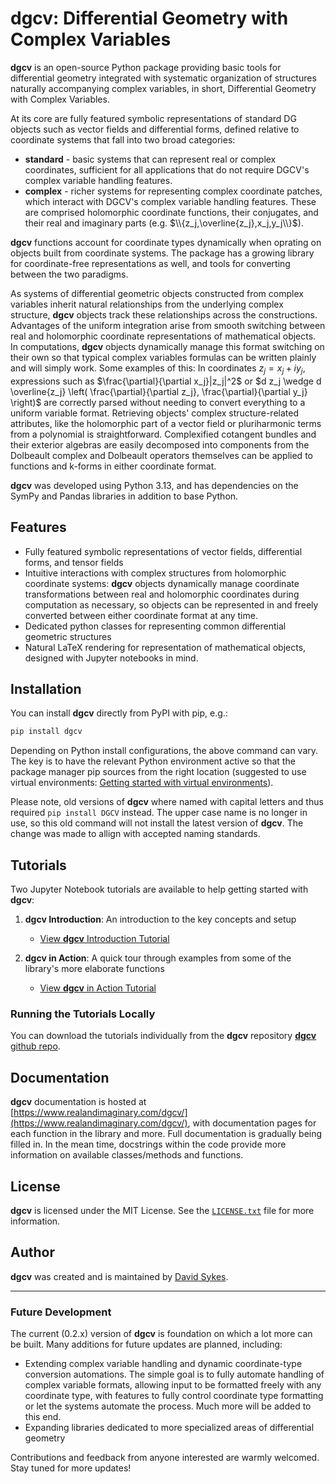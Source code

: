 # **dgcv**: Differential Geometry with Complex Variables

**dgcv** is an open-source Python package providing basic tools for differential geometry integrated with systematic organization of structures naturally accompanying complex variables, in short, Differential Geometry with Complex Variables.

At its core are fully featured symbolic representations of standard DG objects such as vector fields and differential forms, defined relative to coordinate systems that fall into two broad categories:

- **standard** - basic systems that can represent real or complex coordinates, sufficient for all applications that do not require DGCV's complex variable handling features.
- **complex** - richer systems for representing complex coordinate patches, which interact with DGCV's complex variable handling features. These are comprised holomorphic coordinate functions, their conjugates, and their real and imaginary parts (e.g. $\\{z_j,\overline{z_j},x_j,y_j\\}$).

**dgcv** functions account for coordinate types dynamically when oprating on objects built from coordinate systems. The package has a growing library for coordinate-free representations as well, and tools for converting between the two paradigms.

As systems of differential geometric objects constructed from complex variables inherit natural relationships from the underlying complex structure, **dgcv** objects track these relationships across the constructions. Advantages of the uniform integration arise from smooth switching between real and holomorphic coordinate representations of mathematical objects. In computations, **dgcv** objects dynamically manage this format switching on their own so that typical complex variables formulas can be written plainly and will simply work. Some examples of this: In coordinates $z_j = x_j + iy_j$, expressions such as $\frac{\partial}{\partial x_j}|z_j|^2$ or $d z_j \wedge d \overline{z_j} \left( \frac{\partial}{\partial z_j}, \frac{\partial}{\partial y_j} \right)$ are correctly parsed without needing to convert everything to a uniform variable format. Retrieving objects' complex structure-related attributes, like the holomorphic part of a vector field or pluriharmonic terms from a polynomial is straightforward. Complexified cotangent bundles and their exterior algebras are easily decomposed into components from the Dolbeault complex and Dolbeault operators themselves can be applied to functions and k-forms in either coordinate format.

**dgcv** was developed using Python 3.13, and has dependencies on the SymPy and Pandas libraries in addition to base Python.

## Features

- Fully featured symbolic representations of vector fields, differential forms, and tensor fields
- Intuitive interactions with complex structures from holomorphic coordinate systems: **dgcv** objects dynamically manage coordinate transformations between real and holomorphic coordinates during computation as necessary, so objects can be represented in and freely converted between either coordinate format at any time.
- Dedicated python classes for representing common differential geometric structures
- Natural LaTeX rendering for representation of mathematical objects, designed with Jupyter notebooks in mind.

## Installation

You can install **dgcv** directly from PyPI with pip, e.g.:

```bash
pip install dgcv
```

Depending on Python install configurations, the above command can vary. The key is to have the relevant Python environment active so that the package manager pip sources from the right location (suggested to use virtual environments: [Getting started with virtual environments](https://docs.python.org/3/library/venv.html)).

Please note, old versions of **dgcv** where named with capital letters and thus required `pip install DGCV` instead. The upper case name is no longer in use, so this old command will not install the latest version of **dgcv**. The change was made to allign with accepted naming standards.

## Tutorials

Two Jupyter Notebook tutorials are available to help getting started with **dgcv**:

1. **dgcv Introduction**: An introduction to the key concepts and setup

   - [View **dgcv** Introduction Tutorial](https://www.realandimaginary.com/dgcv/tutorials/DGCV_introduction/)

2. **dgcv in Action**: A quick tour through examples from some of the library's more elaborate functions
   - [View **dgcv** in Action Tutorial](https://www.realandimaginary.com/dgcv/tutorials/DGCV_in_action/)

### Running the Tutorials Locally

You can download the tutorials individually from the **dgcv** repository [**dgcv** github repo](https://github.com/YikesItsSykes/DGCV).

## Documentation

**dgcv** documentation is hosted at [https://www.realandimaginary.com/dgcv/](https://www.realandimaginary.com/dgcv/), with documentation pages for each function in the library and more. Full documentation is gradually being filled in. In the mean time, docstrings within the code provide more information on available classes/methods and functions.

## License

**dgcv** is licensed under the MIT License. See the [`LICENSE.txt`](https://github.com/your-username/dgcv/blob/main/LICENSE.txt) file for more information.

## Author

**dgcv** was created and is maintained by [David Sykes](https://www.realandimaginary.com).

---

### Future Development

The current (0.2.x) version of **dgcv** is foundation on which a lot more can be built. Many additions for future updates are planned, including:

- Extending complex variable handling and dynamic coordinate-type conversion automations. The simple goal is to fully automate handling of complex variable formats, allowing input to be formatted freely with any coordinate type, with features to fully control coordinate type formatting or let the systems automate the process. Much more will be added to this end.
- Expanding libraries dedicated to more specialized areas of differential geometry

Contributions and feedback from anyone interested are warmly welcomed.
Stay tuned for more updates!
